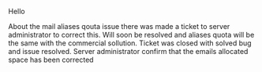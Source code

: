 Hello

About the mail aliases qouta issue there was made a ticket to server administrator to correct this. Will soon be resolved and aliases quota will be the same with the commercial sollution. Ticket was closed with solved bug and issue resolved.
Server administrator confirm that the emails allocated space has been corrected
